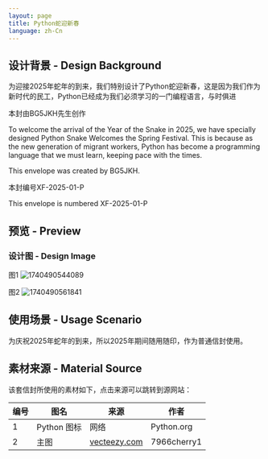 ```yaml
---
layout: page
title: Python蛇迎新春
language: zh-Cn
---
```

## 设计背景 - Design Background

为迎接2025年蛇年的到来，我们特别设计了Python蛇迎新春，这是因为我们作为新时代的民工，Python已经成为我们必须学习的一门编程语言，与时俱进

本封由BG5JKH先生创作

To welcome the arrival of the Year of the Snake in 2025, we have specially designed Python Snake Welcomes the Spring Festival. This is because as the new generation of migrant workers, Python has become a programming language that we must learn, keeping pace with the times.

This envelope was created by BG5JKH.

本封编号XF-2025-01-P

This envelope is numbered XF-2025-01-P

## 预览 - Preview

### 设计图 - Design Image

图1
![1740490544089](../image/XF-2025-01-P/1740490544089.png)

图2
![1740490561841](../image/XF-2025-01-P/1740490561841.png)

## 使用场景 - Usage Scenario

为庆祝2025年蛇年的到来，所以2025年期间随用随印，作为普通信封使用。

## 素材来源 - Material Source

该套信封所使用的素材如下，点击来源可以跳转到源网站：

| 编号 | 图名 | 来源 | 作者 |
|--|--|--|--|
| 1 | Python 图标 | 网络| Python.org|
| 2 | 主图 | [vecteezy.com](https://www.vecteezy.com/vector-art/692894-chinese-new-year-background-with-lanterns-flowers-and-clouds)| 7966cherry1|